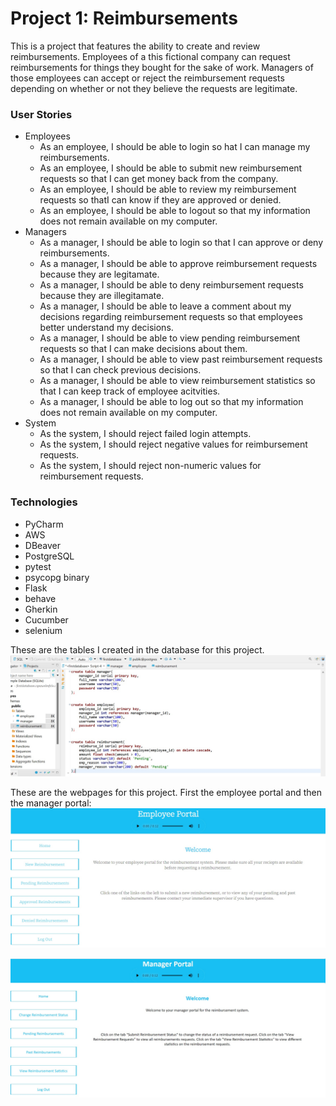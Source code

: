 # Project 1: Reimbursements

This is a project that features the ability to create and review reimbursements. Employees of a this fictional company can request reimbursements for things they bought for the sake of work. Managers of those employees can accept or reject the reimbursement requests depending on whether or not they believe the requests are legitimate.


### User Stories
- Employees
    - As an employee, I should be able to login so hat I can manage my reimbursements.
    - As an employee, I should be able to submit new reimbursement requests so that I can get money back from the company.
    - As an employee, I should be able to review my reimbursement requests so thatI can know if they are approved or denied.
    - As an employee, I should be able to logout so that my information does not remain available on my computer.
- Managers
    - As a manager, I should be able to login so that I can approve or deny reimbursements.
    - As a manager, I should be able to approve reimbursement requests because they are legitamate.
    - As a manager, I should be able to deny reimbursement requests because they are illegitamate.
    - As a manager, I should be able to leave a comment about my decisions regarding reimbursement requests so that employees better understand my decisions.
    - As a manager, I should be able to view pending reimbursement requests so that I can make decisions about them.
    - As a manager, I should be able to view past reimbursement requests so that I can check previous decisions.
    - As a manager, I should be able to view reimbursement statistics so that I can keep track of employee acitvities.
    - As a manager, I should be able to log out so that my information does not remain available on my computer.
- System
    - As the system, I should reject failed login attempts.
    - As the system, I should reject negative values for reimbursement requests.
    - As the system, I should reject non-numeric values for reimbursement requests.



### Technologies
- PyCharm
- AWS
- DBeaver
- PostgreSQL
- pytest
- psycopg binary
- Flask
- behave
- Gherkin
- Cucumber
- selenium



These are the tables I created in the database for this project.
![PostgreSQL tables](/front-end/images/db-tables.jpg)



These are the webpages for this project. First the employee portal and then the manager portal:
![Employee_Portal](employee-home.jpg)

![Manager_Portal](manager-home.jpg)
